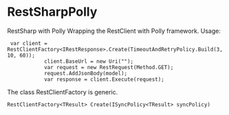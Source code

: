 # RestSharpPolly
RestSharp with Polly
Wrapping the RestClient with Polly framework.
Usage:

```
 var client = RestClientFactory<IRestResponse>.Create(TimeoutAndRetryPolicy.Build(3, 10, 60));
            client.BaseUrl = new Uri("");
            var request = new RestRequest(Method.GET);
            request.AddJsonBody(model);
            var response = client.Execute(request);
```
The class RestClientFactory is generic.
```
RestClientFactory<TResult> Create(ISyncPolicy<TResult> syncPolicy)
```
